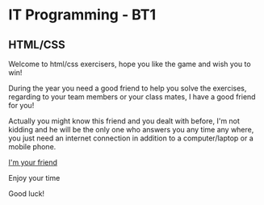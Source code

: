 # IT Programming - BT1
## HTML/CSS

Welcome to html/css exercisers, hope you like the game and wish you to win!

During the year you need a good friend to help you solve the exercises, regarding to your team members or your class mates, I have a good friend for you!

Actually you might know this friend and you dealt with before, I'm not kidding and he will be the only one who  answers you any time any where, you just need an internet connection in addition to a computer/laptop or a mobile phone.


[I'm your friend](www.google.com)

Enjoy your time 

Good luck!
